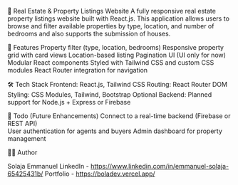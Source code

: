 🏡 Real Estate & Property Listings Website
    A fully responsive real estate property listings website built with React.js. This application allows users to browse and filter available properties by type, location, and number of bedrooms and also supports the submission of houses.

📌 Features
  Property filter (type, location, bedrooms)
  Responsive property grid with card views
  Location-based listing
  Pagination UI (UI only for now)
  Modular React components
  Styled with Tailwind CSS and custom CSS modules
  React Router integration for navigation

🛠️ Tech Stack
  Frontend: React.js, Tailwind CSS
  Routing: React Router DOM
  Styling: CSS Modules, Tailwind, Bootstrap
  Optional Backend: Planned support for Node.js + Express or Firebase

📌 Todo (Future Enhancements)
    Connect to a real-time backend (Firebase or REST API)  
    User authentication for agents and buyers
    Admin dashboard for property management




👨‍💻 Author

  Solaja Emmanuel
  LinkedIn - https://www.linkedin.com/in/emmanuel-solaja-65425431b/ 
  Portfolio - https://boladev.vercel.app/



